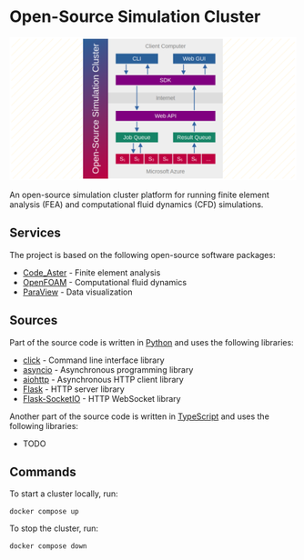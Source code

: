 # Open-Source Simulation Cluster

![](./images/social_preview.png)

An open-source simulation cluster platform for running finite element analysis (FEA) and computational fluid dynamics (CFD) simulations.

## Services

The project is based on the following open-source software packages:

* [Code_Aster](https://code-aster.org/) - Finite element analysis
* [OpenFOAM](https://openfoam.org/) - Computational fluid dynamics
* [ParaView](https://www.paraview.org/) - Data visualization

## Sources

Part of the source code is written in [Python](https://www.python.org/) and uses the following libraries:

* [click](https://click.palletsprojects.com/en/stable/) - Command line interface library
* [asyncio](https://docs.python.org/3/library/asyncio.html) - Asynchronous programming library
* [aiohttp](https://docs.aiohttp.org/en/stable/) - Asynchronous HTTP client library
* [Flask](https://flask.palletsprojects.com/en/stable/) - HTTP server library
* [Flask-SocketIO](https://flask-socketio.readthedocs.io/en/latest/) - HTTP WebSocket library

Another part of the source code is written in [TypeScript](https://www.typescriptlang.org/) and uses the following libraries:

* TODO

## Commands

To start a cluster locally, run:

```
docker compose up
```

To stop the cluster, run:

```
docker compose down
```